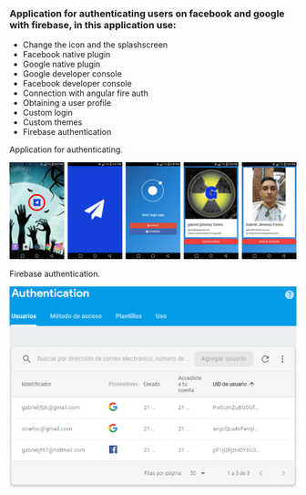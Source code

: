 ### Application for authenticating users on facebook and google with firebase, in this application use:

 - Change the icon and the splashscreen
 - Facebook native plugin
 - Google native plugin
 - Google developer console
 - Facebook developer console
 - Connection with angular fire auth
 - Obtaining a user profile
 - Custom login
 - Custom themes
 - Firebase authentication

Application for authenticating.

![alt text](https://github.com/gabrieljf217/APP-LoginAuthentication_ionic3/blob/master/src/assets/imgs/appAuth.png)

Firebase authentication.

![alt text](https://github.com/gabrieljf217/APP-LoginAuthentication_ionic3/blob/master/src/assets/imgs/auth.png)
